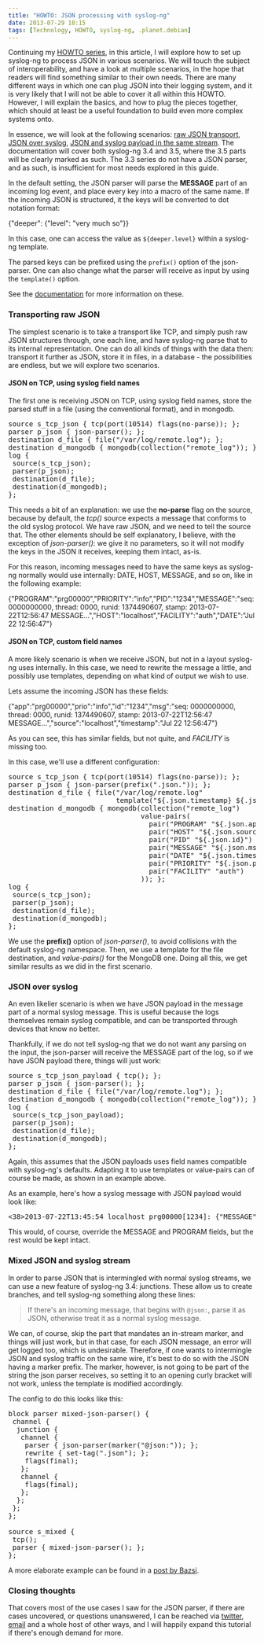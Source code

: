 ```yaml
---
title: "HOWTO: JSON processing with syslog-ng"
date: 2013-07-29 18:15
tags: [Technology, HOWTO, syslog-ng, .planet.debian]
---
```


Continuing my [HOWTO series][tags/howto], in this article, I will
explore how to set up syslog-ng to process JSON in various scenarios.
We will touch the subject of interoperability, and have a look at
multiple scenarios, in the hope that readers will find something
similar to their own needs. There are many different ways in which one
can plug JSON into their logging system, and it is very likely that I
will not be able to cover it all within this HOWTO. However, I will
explain the basics, and how to plug the pieces together, which should
at least be a useful foundation to build even more complex systems onto.

 [tags/howto]: /blog/tags/howto/

In essence, we will look at the following scenarios:
[raw JSON transport][howto:raw-json],
[JSON over syslog][howto:json-syslog],
[JSON and syslog payload in the same stream][howto:mixed-stream]. The
documentation will cover both syslog-ng 3.4 and 3.5, where the 3.5
parts will be clearly marked as such. The 3.3 series do not have a
JSON parser, and as such, is insufficient for most needs explored in
this guide.

 [howto:raw-json]: /blog/2013/07/29/json-howto/#howto-raw-json
 [howto:json-syslog]: /blog/2013/07/29/json-howto/#howto-json-syslog
 [howto:mixed-stream]: /blog/2013/07/29/json-howto/#howto-mixed-stream

<!-- more -->

In the default setting, the JSON parser will parse the
<strong>MESSAGE</strong> part of an incoming log event, and place
every key into a macro of the same name. If the incoming JSON is
structured, it the keys will be converted to dot notation format:

<div class="pygmentize" data-language="javascript">{"deeper": {"level": "very much so"}}</div>

In this case, one can access the value as <code>${deeper.level}</code>
within a syslog-ng template.

The parsed keys can be prefixed using the <code>prefix()</code> option
of the json-parser. One can also change what the parser will receive
as input by using the <code>template()</code> option.

See the [documentation][docs:syslog-ng-json] for more information on
these.

 [docs:syslog-ng-json]: http://www.balabit.com/sites/default/files/documents/syslog-ng-ose-3.4-guides/en/syslog-ng-ose-v3.4-guide-admin/html/json-parser.html

### <a name="howto-raw-json">Transporting raw JSON</a>

The simplest scenario is to take a transport like TCP, and simply push
raw JSON structures through, one each line, and have syslog-ng parse
that to its internal representation. One can do all kinds of things
with the data then: transport it further as JSON, store it in files,
in a database - the possibilities are endless, but we will explore two
scenarios.

#### JSON on TCP, using syslog field names

The first one is receiving JSON on TCP, using syslog field names,
store the parsed stuff in a file (using the conventional format), and
in mongodb.

<pre>source s_tcp_json { tcp(port(10514) flags(no-parse)); };
parser p_json { json-parser(); };
destination d_file { file("/var/log/remote.log"); };
destination d_mongodb { mongodb(collection("remote_log")); };
log {
 source(s_tcp_json);
 parser(p_json);
 destination(d_file);
 destination(d_mongodb);
};</pre>

This needs a bit of an explanation: we use the **no-parse** flag on
the source, because by default, the *tcp()* source expects a message
that conforms to the old syslog protocol. We have raw JSON, and we
need to tell the source that. The other elements should be self
explanatory, I believe, with the exception of *json-parser()*: we give
it no parameters, so it will not modify the keys in the JSON it
receives, keeping them intact, as-is.

For this reason, incoming messages need to have the same keys as
syslog-ng normally would use internally: DATE, HOST, MESSAGE, and so
on, like in the following example:

<div class="pygmentize" data-language="javascript">{"PROGRAM":"prg00000","PRIORITY":"info","PID":"1234","MESSAGE":"seq: 0000000000, thread: 0000, runid: 1374490607, stamp: 2013-07-22T12:56:47 MESSAGE...","HOST":"localhost","FACILITY":"auth","DATE":"Jul 22 12:56:47"}</div>

#### JSON on TCP, custom field names

A more likely scenario is when we receive JSON, but not in a layout
syslog-ng uses internally. In this case, we need to rewrite the
message a little, and possibly use templates, depending on what kind
of output we wish to use.

Lets assume the incoming JSON has these fields:

<div class="pygmentize" data-language="javascript">{"app":"prg00000","prio":"info","id":"1234","msg":"seq: 0000000000, thread: 0000, runid: 1374490607, stamp: 2013-07-22T12:56:47 MESSAGE...","source":"localhost","timestamp":"Jul 22 12:56:47"}</div>

As you can see, this has similar fields, but not quite, and *FACILITY*
is missing too.

In this case, we'll use a different configuration:

<pre>source s_tcp_json { tcp(port(10514) flags(no-parse)); };
parser p_json { json-parser(prefix(".json.")); };
destination d_file { file("/var/log/remote.log"
                          template("${.json.timestamp} ${.json.source} ${.json.app}[${.json.id}]: ${.json.msg}\n")); };
destination d_mongodb { mongodb(collection("remote_log")
                                value-pairs(
                                  pair("PROGRAM" "${.json.app}")
                                  pair("HOST" "${.json.source}")
                                  pair("PID" "${.json.id}")
                                  pair("MESSAGE" "${.json.msg}")
                                  pair("DATE" "${.json.timestamp}")
                                  pair("PRIORITY" "${.json.prio}")
                                  pair("FACILITY" "auth")
                                )); };
log {
 source(s_tcp_json);
 parser(p_json);
 destination(d_file);
 destination(d_mongodb);
};
</pre>

We use the **prefix()** option of *json-parser()*, to avoid collisions
with the default syslog-ng namespace. Then, we use a template for the
file destination, and *value-pairs()* for the MongoDB one. Doing all
this, we get similar results as we did in the first scenario.

### <a name="howto-json-syslog">JSON over syslog</a>

An even likelier scenario is when we have JSON payload in the message
part of a normal syslog message. This is useful because the logs
themselves remain syslog compatible, and can be transported through
devices that know no better.

Thankfully, if we do not tell syslog-ng that we do not want any
parsing on the input, the json-parser will receive the MESSAGE part of
the log, so if we have JSON payload there, things will just work:

<pre>source s_tcp_json_payload { tcp(); };
parser p_json { json-parser(); };
destination d_file { file("/var/log/remote.log"); };
destination d_mongodb { mongodb(collection("remote_log")); };
log {
 source(s_tcp_json_payload);
 parser(p_json);
 destination(d_file);
 destination(d_mongodb);
};</pre>

Again, this assumes that the JSON payloads uses field names compatible
with syslog-ng's defaults. Adapting it to use templates or value-pairs
can of course be made, as shown in an example above.

As an example, here's how a syslog message with JSON payload would
look like:

<pre>&lt;38&gt;2013-07-22T13:45:54 localhost prg00000[1234]: {"MESSAGE": "foo", "PROGRAM": "bar"}</pre>

This would, of course, override the MESSAGE and PROGRAM fields, but
the rest would be kept intact.

### <a name="howto-mixed-stream">Mixed JSON and syslog stream</a>

In order to parse JSON that is intermingled with normal syslog
streams, we can use a new feature of syslog-ng 3.4: junctions. These
allow us to create branches, and tell syslog-ng something along these
lines:

<blockquote>If there's an incoming message, that begins with
<code>@json:</code>, parse it as JSON, otherwise treat it as a normal
syslog message.</blockquote>

We can, of course, skip the part that mandates an in-stream marker,
and things will just work, but in that case, for each JSON message, an
error will get logged too, which is undesirable. Therefore, if one
wants to intermingle JSON and syslog traffic on the same wire, it's
best to do so with the JSON having a marker prefix. The marker,
however, is not going to be part of the string the json parser
receives, so setting it to an opening curly bracket will not work,
unless the template is modified accordingly.

The config to do this looks like this:

<pre>block parser mixed-json-parser() {
 channel {
  junction {
   channel {
    parser { json-parser(marker("@json:")); };
    rewrite { set-tag(".json"); };
    flags(final);
   };
   channel {
    flags(final);
   };
  };
 };
};

source s_mixed {
 tcp();
 parser { mixed-json-parser(); };
};</pre>

A more elaborate example can be found in a
[post by Bazsi][post:bazsi-cee].

 [post:bazsi-cee]: https://bazsi.blogs.balabit.com/2012/05/cee-prototype-and-a-show-case-for-the-new-3-4-features/

### Closing thoughts

That covers most of the use cases I saw for the JSON parser, if there
are cases uncovered, or questions unanswered, I can be reached via
[twitter][social:twitter], [email][social:work] and a whole host of
other ways, and I will happily expand this tutorial if there's enough
demand for more.

 [social:twitter]: https://twitter.com/algernoone
 [social:work]: mailto:algernon@balabit.hu
